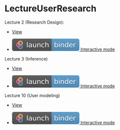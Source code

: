 # LectureUserResearch


Lecture 2 (Research Design):

* [View](aureliennioche.github.io/LectureUserResearch/lecture2.html)

* [![Binder](img/logo/badge_logo.svg) Interactive mode](https://mybinder.org/v2/gh/AurelienNioche/LectureUserResearch/master?filepath=lecture2.ipynb)


Lecture 3 (Inference)

* [View](aureliennioche.github.io/LectureUserResearch/lecture3.html)

* [![Binder](img/logo/badge_logo.svg) Interactive mode](https://mybinder.org/v2/gh/AurelienNioche/LectureUserResearch/master?filepath=lecture3.ipynb)


Lecture 10 (User modeling)

* [View](aureliennioche.github.io/LectureUserResearch/lecture10.html)

* [![Binder](img/logo/badge_logo.svg) Interactive mode](https://mybinder.org/v2/gh/AurelienNioche/LectureUserResearch/master?filepath=lecture10.ipynb)